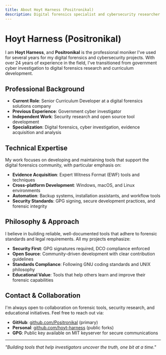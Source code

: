 ```yaml
---
title: About Hoyt Harness (Positronikal)
description: Digital forensics specialist and cybersecurity researcher
---
```


# Hoyt Harness (Positronikal)

I am **Hoyt Harness**, and **Positronikal** is the professional moniker I've used for several years for my digital forensics and cybersecurity projects. With over 24 years of experience in the field, I've transitioned from government cyber investigation to digital forensics research and curriculum development.

## Professional Background

- **Current Role**: Senior Curriculum Developer at a digital forensics solutions company
- **Previous Experience**: Government cyber investigator
- **Independent Work**: Security research and open source tool development
- **Specialization**: Digital forensics, cyber investigation, evidence acquisition and analysis

## Technical Expertise

My work focuses on developing and maintaining tools that support the digital forensics community, with particular emphasis on:

- **Evidence Acquisition**: Expert Witness Format (EWF) tools and techniques
- **Cross-platform Development**: Windows, macOS, and Linux environments
- **Automation**: Backup systems, installation assistants, and workflow tools
- **Security Standards**: GPG signing, secure development practices, and forensic integrity

## Philosophy & Approach

I believe in building reliable, well-documented tools that adhere to forensic standards and legal requirements. All my projects emphasize:

- **Security First**: GPG signatures required, DCO compliance enforced
- **Open Source**: Community-driven development with clear contribution guidelines
- **Standards Compliance**: Following GNU coding standards and UNIX philosophy
- **Educational Value**: Tools that help others learn and improve their forensic capabilities

## Contact & Collaboration

I'm always open to collaboration on forensic tools, security research, and educational initiatives. Feel free to reach out via:

- **GitHub**: [github.com/Positronikal](https://github.com/Positronikal) (primary)
- **Personal**: [github.com/hoyt-harness](https://github.com/hoyt-harness) (public forks)
- **GPG**: Public key available on MIT keyserver for secure communications

---

_"Building tools that help investigators uncover the truth, one bit at a time."_
